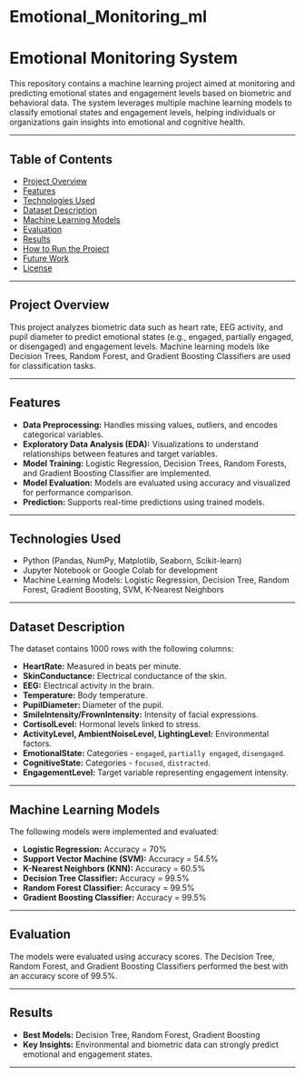 # Emotional_Monitoring_ml


# Emotional Monitoring System  

This repository contains a machine learning project aimed at monitoring and predicting emotional states and engagement levels based on biometric and behavioral data. The system leverages multiple machine learning models to classify emotional states and engagement levels, helping individuals or organizations gain insights into emotional and cognitive health.

---

## Table of Contents  

- [Project Overview](#project-overview)  
- [Features](#features)  
- [Technologies Used](#technologies-used)  
- [Dataset Description](#dataset-description)  
- [Machine Learning Models](#machine-learning-models)  
- [Evaluation](#evaluation)  
- [Results](#results)  
- [How to Run the Project](#how-to-run-the-project)  
- [Future Work](#future-work)  
- [License](#license)  

---

## Project Overview  

This project analyzes biometric data such as heart rate, EEG activity, and pupil diameter to predict emotional states (e.g., engaged, partially engaged, or disengaged) and engagement levels. Machine learning models like Decision Trees, Random Forest, and Gradient Boosting Classifiers are used for classification tasks.  

---

## Features  

- **Data Preprocessing:** Handles missing values, outliers, and encodes categorical variables.  
- **Exploratory Data Analysis (EDA):** Visualizations to understand relationships between features and target variables.  
- **Model Training:** Logistic Regression, Decision Trees, Random Forests, and Gradient Boosting Classifier are implemented.  
- **Model Evaluation:** Models are evaluated using accuracy and visualized for performance comparison.  
- **Prediction:** Supports real-time predictions using trained models.  

---

## Technologies Used  

- Python (Pandas, NumPy, Matplotlib, Seaborn, Scikit-learn)  
- Jupyter Notebook or Google Colab for development  
- Machine Learning Models: Logistic Regression, Decision Tree, Random Forest, Gradient Boosting, SVM, K-Nearest Neighbors  

---

## Dataset Description  

The dataset contains 1000 rows with the following columns:  

- **HeartRate:** Measured in beats per minute.  
- **SkinConductance:** Electrical conductance of the skin.  
- **EEG:** Electrical activity in the brain.  
- **Temperature:** Body temperature.  
- **PupilDiameter:** Diameter of the pupil.  
- **SmileIntensity/FrownIntensity:** Intensity of facial expressions.  
- **CortisolLevel:** Hormonal levels linked to stress.  
- **ActivityLevel, AmbientNoiseLevel, LightingLevel:** Environmental factors.  
- **EmotionalState:** Categories - `engaged`, `partially engaged`, `disengaged`.  
- **CognitiveState:** Categories - `focused`, `distracted`.  
- **EngagementLevel:** Target variable representing engagement intensity.  

---

## Machine Learning Models  

The following models were implemented and evaluated:  

- **Logistic Regression:** Accuracy = 70%  
- **Support Vector Machine (SVM):** Accuracy = 54.5%  
- **K-Nearest Neighbors (KNN):** Accuracy = 60.5%  
- **Decision Tree Classifier:** Accuracy = 99.5%  
- **Random Forest Classifier:** Accuracy = 99.5%  
- **Gradient Boosting Classifier:** Accuracy = 99.5%  

---

## Evaluation  

The models were evaluated using accuracy scores. The Decision Tree, Random Forest, and Gradient Boosting Classifiers performed the best with an accuracy score of 99.5%.  

---

## Results  

- **Best Models:** Decision Tree, Random Forest, Gradient Boosting  
- **Key Insights:** Environmental and biometric data can strongly predict emotional and engagement states.  

---


